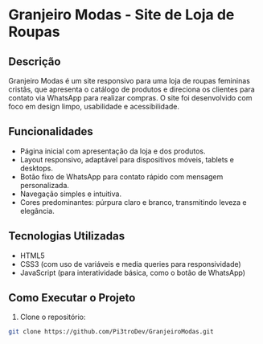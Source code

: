 # Granjeiro Modas - Site de Loja de Roupas

## Descrição

Granjeiro Modas é um site responsivo para uma loja de roupas femininas cristãs, que apresenta o catálogo de produtos e direciona os clientes para contato via WhatsApp para realizar compras. O site foi desenvolvido com foco em design limpo, usabilidade e acessibilidade.

## Funcionalidades

- Página inicial com apresentação da loja e dos produtos.
- Layout responsivo, adaptável para dispositivos móveis, tablets e desktops.
- Botão fixo de WhatsApp para contato rápido com mensagem personalizada.
- Navegação simples e intuitiva.
- Cores predominantes: púrpura claro e branco, transmitindo leveza e elegância.

## Tecnologias Utilizadas

- HTML5
- CSS3 (com uso de variáveis e media queries para responsividade)
- JavaScript (para interatividade básica, como o botão de WhatsApp)

## Como Executar o Projeto

1. Clone o repositório:
```bash
git clone https://github.com/Pi3troDev/GranjeiroModas.git
